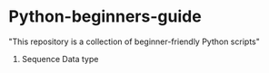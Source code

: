 # Python-beginners-guide 
"This repository is a collection of beginner-friendly Python scripts"


1. Sequence Data type
